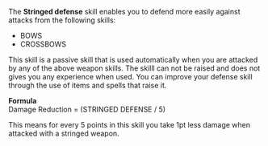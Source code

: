 ---
---
The **Stringed defense** skill enables you to defend more easily against attacks from the following skills:

*   BOWS
*   CROSSBOWS

This skill is a passive skill that is used automatically when you are attacked by any of the above weapon skills. The skilll can not be raised and does not gives you any experience when used. You can improve your defense skill through the use of items and spells that raise it.

**Formula**  
Damage Reduction = (STRINGED DEFENSE / 5)  
  
This means for every 5 points in this skill you take 1pt less damage when attacked with a stringed weapon.